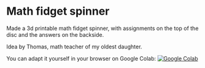 # Math fidget spinner
Made a 3d printable math fidget spinner, with assignments on the top of the disc and the answers on the backside.

Idea by Thomas, math teacher of my oldest daughter.

You can adapt it yourself in your browser on Google Colab: [![Google Colab](https://colab.research.google.com/assets/colab-badge.svg)](https://colab.research.google.com/gist/hantusk/20cb6c61154570814eb952531048a482/math_fidget_spinner.ipynb)

